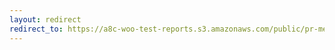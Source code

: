 ```yaml
---
layout: redirect
redirect_to: https://a8c-woo-test-reports.s3.amazonaws.com/public/pr-merge/45202/api/index.html
---
```

